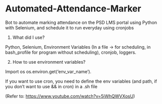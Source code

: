 # Automated-Attendance-Marker

Bot to automate marking attendance on the PSD LMS portal using Python with Selenium, and schedule it to run everyday using cronjobs

1. What did I use?

Python, Selenium, Environment Variables (In a file -> for scheduling, in bash_profile for program without scheduling), cronjob, loggers.

2. How to use environment variables?

Import os
os.environ.get(‘env_var_name’).

If you want to use cron, you need to define the env variables (and path, if you don’t want to use && in cron) in a .sh file

(Refer to: https://www.youtube.com/watch?v=5iWhQWVXosU)


